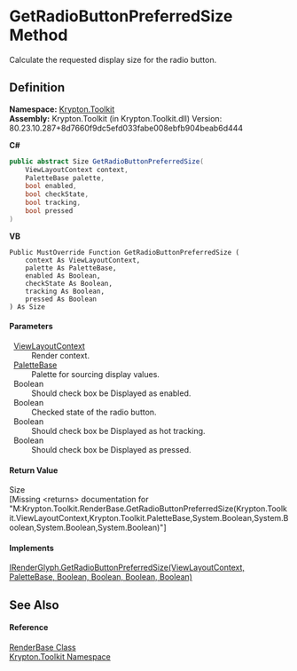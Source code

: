 # GetRadioButtonPreferredSize Method


Calculate the requested display size for the radio button.



## Definition
**Namespace:** <a href="79d2eac2-21f4-54ff-7552-b20c33c30600.md">Krypton.Toolkit</a>  
**Assembly:** Krypton.Toolkit (in Krypton.Toolkit.dll) Version: 80.23.10.287+8d7660f9dc5efd033fabe008ebfb904beab6d444

**C#**
``` C#
public abstract Size GetRadioButtonPreferredSize(
	ViewLayoutContext context,
	PaletteBase palette,
	bool enabled,
	bool checkState,
	bool tracking,
	bool pressed
)
```
**VB**
``` VB
Public MustOverride Function GetRadioButtonPreferredSize ( 
	context As ViewLayoutContext,
	palette As PaletteBase,
	enabled As Boolean,
	checkState As Boolean,
	tracking As Boolean,
	pressed As Boolean
) As Size
```



#### Parameters
<dl><dt>  <a href="d94d703a-56ce-4f85-7e5d-a7e3debed319.md">ViewLayoutContext</a></dt><dd>Render context.</dd><dt>  <a href="6da77fa5-1590-4646-f2ea-70002c922aee.md">PaletteBase</a></dt><dd>Palette for sourcing display values.</dd><dt>  Boolean</dt><dd>Should check box be Displayed as enabled.</dd><dt>  Boolean</dt><dd>Checked state of the radio button.</dd><dt>  Boolean</dt><dd>Should check box be Displayed as hot tracking.</dd><dt>  Boolean</dt><dd>Should check box be Displayed as pressed.</dd></dl>

#### Return Value
Size  
\[Missing &lt;returns&gt; documentation for "M:Krypton.Toolkit.RenderBase.GetRadioButtonPreferredSize(Krypton.Toolkit.ViewLayoutContext,Krypton.Toolkit.PaletteBase,System.Boolean,System.Boolean,System.Boolean,System.Boolean)"\]

#### Implements
<a href="6008b4ec-3abb-243b-965b-3ff97a192d11.md">IRenderGlyph.GetRadioButtonPreferredSize(ViewLayoutContext, PaletteBase, Boolean, Boolean, Boolean, Boolean)</a>  


## See Also


#### Reference
<a href="6cc5032c-8089-e880-78ad-3a805f7bd344.md">RenderBase Class</a>  
<a href="79d2eac2-21f4-54ff-7552-b20c33c30600.md">Krypton.Toolkit Namespace</a>  
